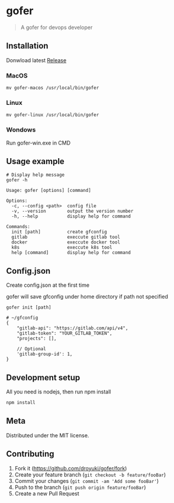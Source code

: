 # gofer
> A gofer for devops developer


## Installation
Donwload latest [Release](https://github.com/droyuki/gofer/releases)

### MacOS
```
mv gofer-macos /usr/local/bin/gofer
```
### Linux
```
mv gofer-linux /usr/local/bin/gofer
```
### Wondows
Run gofer-win.exe in CMD

## Usage example

```
# Display help message
gofer -h

Usage: gofer [options] [command]

Options:
  -c, --config <path>  config file
  -v, --version        output the version number
  -h, --help           display help for command

Commands:
  init [path]          create gfconfig
  gitlab               execcute gitlab tool
  docker               execcute docker tool
  k8s                  execcute k8s tool
  help [command]       display help for command
```

## Config.json

Create config.json at the first time

gofer will save gfconfig under home directory if path not specified

```
gofer init [path]

# ~/gfconfig
{
    "gitlab-api": "https://gitlab.com/api/v4",
    "gitlab-token": "YOUR_GITLAB_TOKEN",
    "projects": [],

    // Optional
    'gitlab-group-id': 1, 
}
```



## Development setup

All you need is nodejs, then run npm install

```sh
npm install
```

## Meta

Distributed under the MIT license.

## Contributing

1. Fork it (<https://github.com/droyuki/gofer/fork>)
2. Create your feature branch (`git checkout -b feature/fooBar`)
3. Commit your changes (`git commit -am 'Add some fooBar'`)
4. Push to the branch (`git push origin feature/fooBar`)
5. Create a new Pull Request
